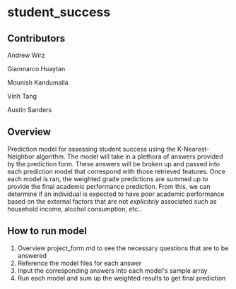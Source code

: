 # student_success

## Contributors
Andrew Wirz

Gianmarco Huaytan

Mounish Kandumalla

Vinh Tang

Austin Sanders

## Overview

Prediction model for assessing student success using the K-Nearest-Neighbor algorithm.
The model will take in a plethora of answers provided by the prediction form. 
These answers will be broken up and passed into each prediction model that correspond with those retrieved features. 
Once each model is ran, the weighted grade predictions are summed up to provide the final academic performance prediction.
From this, we can determine if an individual is expected to have poor academic performance based on the external factors
that are not _explicitely_ associated such as household income, alcohol consumption, etc.. 

## How to run model

1. Overview project_form.md to see the necessary questions that are to be answered
2. Reference the model files for each answer 
3. Input the corresponding answers into each model's sample array
4. Run each model and sum up the weighted results to get final prediction
